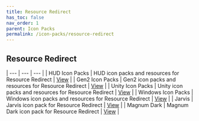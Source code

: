 ```yaml
---
title: Resource Redirect
has_toc: false
nav_order: 1
parent: Icon Packs
permalink: /icon-packs/resource-redirect
---
```


## Resource Redirect

| --- | --- | --- |
| HUD Icon Packs | HUD icon packs and resources for Resource Redirect | [View][HUDSeries] |
| Gen2 Icon Packs | Gen2 icon packs and resources for Resource Redirect | [View][Gen2Series] |
| Unity Icon Packs | Unity icon packs and resources for Resource Redirect | [View][UnitySeries] |
| Windows Icon Packs | Windows icon packs and resources for Resource Redirect | [View][WindowsSeries] |
| Jarvis | Jarvis icon pack for Resource Redirect | [View][Jarvis] |
| Magnum Dark | Magnum Dark icon pack for Resource Redirect | [View][MagnumDark] |

<!-- ////////////////////////////////////////////////////////////////////////////////////////////////////////////////////// -->

[HUDSeries]: /icon-packs/resource-redirect/hud-series
[Gen2Series]: /icon-packs/resource-redirect/gen2-series
[UnitySeries]: /icon-packs/resource-redirect/unity-series
[WindowsSeries]: /icon-packs/resource-redirect/windows-series
[Jarvis]: /icon-packs/resource-redirect/jarvis
[MagnumDark]: /icon-packs/resource-redirect/magnum-dark

<!-- ////////////////////////////////////////////////////////////////////////////////////////////////////////////////////// -->

[WIP]: /WIP

<!-- ////////////////////////////////////////////////////////////////////////////////////////////////////////////////////// -->
